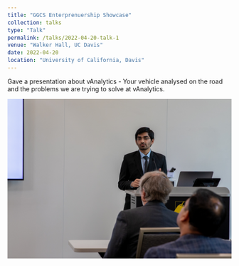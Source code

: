 ```yaml
---
title: "GGCS Enterprenuership Showcase"
collection: talks
type: "Talk"
permalink: /talks/2022-04-20-talk-1
venue: "Walker Hall, UC Davis"
date: 2022-04-20
location: "University of California, Davis"
---
```


<!-- This is a description of your talk, which is a markdown files that can be all markdown-ified like any other post. Yay markdown! -->

Gave a presentation about vAnalytics - Your vehicle analysed on the road and the problems we are trying to solve at vAnalytics. 

<img src = "/images/ggcs-1.jpg">